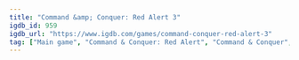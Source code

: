 ```yaml
---
title: "Command &amp; Conquer: Red Alert 3"
igdb_id: 959
igdb_url: "https://www.igdb.com/games/command-conquer-red-alert-3"
tag: ["Main game", "Command & Conquer: Red Alert", "Command & Conquer", "Electronic Arts", "TransGaming Technologies", "EA Los Angeles", "Virtuos", "EA Worldwide Motion Capture Studio", "Vykarian", "POP Sound", "Fontoló Studió Ltd.", "toneworx GmbH", "Albion Localisations", "Pinewood Studios", "La Marque Rose", "SoftClub", "Original Force 3D", "Skywalker Sound", "The Third Floor", "Phoenix Sound", "Beachhouse Films", "Início Localization Services", "Shadowplay Studio", "Whoodoo EFX, Inc.", "Hollywood-DI", "The Cinesoup Consortium", "Ideal Audio Inc.", "The Skywalker Symphony Orchestra and Choir", "Steve Juliani Music", "Gamespy Professional Services", "Presto - Prekladatelsk Centrum s.r.o", "Synthesis International S.r.l", "Estudios EXA S.L.", "Real Time Strategy (RTS)", "Simulator", "Strategy", "Single player", "Multiplayer", "Co-operative", "Bird view / Isometric", "Fantasy", "Science fiction", "Historical", "Comedy"]
---
```

